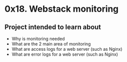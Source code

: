 # 0x18. Webstack monitoring

## Project intended to learn about

+ Why is monitoring needed
+ What are the 2 main area of monitoring
+ What are access logs for a web server (such as Nginx)
+ What are error logs for a web server (such as Nginx)
